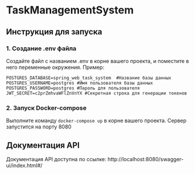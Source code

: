# TaskManagementSystem
## Инструкция для запуска
### 1. Создание .env файла
Создайте файл с названием .env в корне вашего проекта, и поместите в него переменные окружения. Пример:
```
POSTGRES_DATABASE=spring_web_task_system  #Название базы данных
POSTGRES_USERNAME=postgres #Имя пользователя базы данных
POSTGRES_PASSWORD=postgres #Пароль для пользователя
JWT_SECRET=c2prZmhvaWFlZnVnYX #Секретная строка для генерации токенов
```

### 2. Запуск Docker-compose
Выполните команду `docker-compose up` в корне вашего проекта.
Сервер запустится на порту 8080

## Документация API
Документация API доступна по ссылке: http://localhost:8080/swagger-ui/index.html#/
